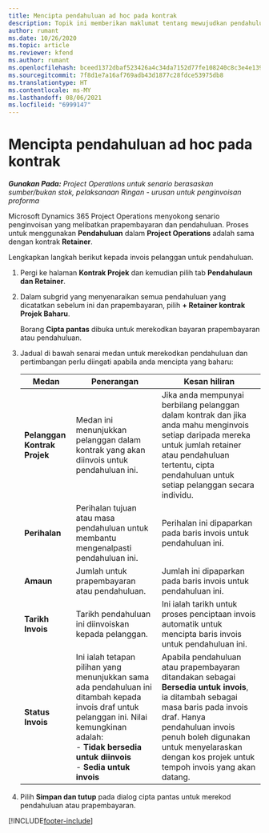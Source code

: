 ```yaml
---
title: Mencipta pendahuluan ad hoc pada kontrak
description: Topik ini memberikan maklumat tentang mewujudkan pendahuluan pada kontrak yang diperlukan.
author: rumant
ms.date: 10/26/2020
ms.topic: article
ms.reviewer: kfend
ms.author: rumant
ms.openlocfilehash: bceed1372dbaf523426a4c34da7152d77fe108240c8c3e4e1390c43b1cf536a4
ms.sourcegitcommit: 7f8d1e7a16af769adb43d1877c28fdce53975db8
ms.translationtype: HT
ms.contentlocale: ms-MY
ms.lasthandoff: 08/06/2021
ms.locfileid: "6999147"
---
```

# <a name="creating-an-ad-hoc-advance-on-a-contract"></a>Mencipta pendahuluan ad hoc pada kontrak

_**Gunakan Pada:** Project Operations untuk senario berasaskan sumber/bukan stok, pelaksanaan Ringan - urusan untuk penginvoisan proforma_

Microsoft Dynamics 365 Project Operations menyokong senario penginvoisan yang melibatkan prapembayaran dan pendahuluan. Proses untuk menggunakan **Pendahuluan** dalam **Project Operations** adalah sama dengan kontrak **Retainer**. 

Lengkapkan langkah berikut kepada invois pelanggan untuk pendahuluan.

1. Pergi ke halaman **Kontrak Projek** dan kemudian pilih tab **Pendahulaun dan Retainer**.
2. Dalam subgrid yang menyenaraikan semua pendahuluan yang dicatatkan sebelum ini dan prapembayaran, pilih **+ Retainer kontrak Projek Baharu**. 

    Borang **Cipta pantas** dibuka untuk merekodkan bayaran prapembayaran atau pendahuluan.
    
3. Jadual di bawah senarai medan untuk merekodkan pendahuluan dan pertimbangan perlu diingati apabila anda mencipta yang baharu:

    | Medan | Penerangan | Kesan hiliran |
    | --- | --- | --- |
    | **Pelanggan Kontrak Projek** | Medan ini menunjukkan pelanggan dalam kontrak yang akan diinvois untuk pendahuluan ini. | Jika anda mempunyai berbilang pelanggan dalam kontrak dan jika anda mahu menginvois setiap daripada mereka untuk jumlah retainer atau pendahuluan tertentu, cipta pendahuluan untuk setiap pelanggan secara individu. |
    | **Perihalan** | Perihalan tujuan atau masa pendahuluan untuk membantu mengenalpasti pendahuluan ini. | Perihalan ini dipaparkan pada baris invois untuk pendahuluan ini. |
    | **Amaun** | Jumlah untuk prapembayaran atau pendahuluan. | Jumlah ini dipaparkan pada baris invois untuk pendahuluan ini. |
    | **Tarikh Invois** | Tarikh pendahuluan ini diinvoiskan kepada pelanggan. | Ini ialah tarikh untuk proses penciptaan invois automatik untuk mencipta baris invois untuk pendahuluan ini. |
    | **Status Invois** | Ini ialah tetapan pilihan yang menunjukkan sama ada pendahuluan ini ditambah kepada invois draf untuk pelanggan ini. Nilai kemungkinan adalah:</br>- **Tidak bersedia untuk diinvois**</br>- **Sedia untuk invois** | Apabila pendahuluan atau prapembayaran ditandakan sebagai **Bersedia untuk invois**, ia ditambah sebagai masa baris pada invois draf. Hanya pendahuluan invois penuh boleh digunakan untuk menyelaraskan dengan kos projek untuk tempoh invois yang akan datang. |

4. Pilih **Simpan dan tutup** pada dialog cipta pantas untuk merekod pendahuluan atau prapembayaran.


[!INCLUDE[footer-include](../../includes/footer-banner.md)]